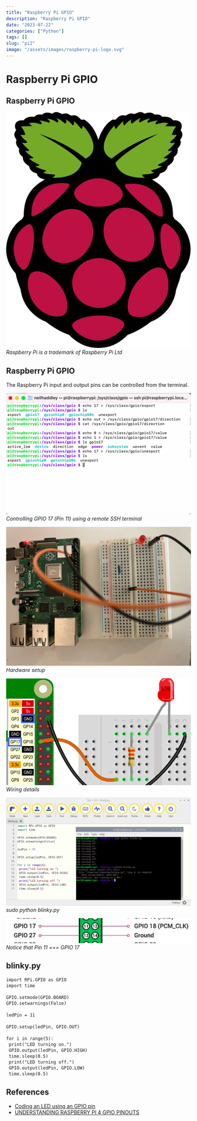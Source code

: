 ```yaml
---
title: "Raspberry Pi GPIO"
description: "Raspberry Pi GPIO"
date: "2023-07-22"
categories: ["Python"]
tags: []
slug: "pi2"
image: "/assets/images/raspberry-pi-logo.svg"
---
```


# Raspberry Pi GPIO

## Raspberry Pi GPIO

![](/assets/images/pi2/raspberry-pi-logo.svg)
*Raspberry Pi is a trademark of Raspberry Pi Ltd*


## Raspberry Pi GPIO

The Raspberry Pi input and output pins can be controlled from the terminal.

![](/assets/images/pi2/screen-shot-2023-07-22-at-3.12.04-pm-1136x744.png)
*Controlling GPIO 17 (Pin 11) using a remote SSH terminal*

![](/assets/images/pi2/raspberry-pi-gpio-image1-1836x1377.jpg)
*Hardware setup*

![](/assets/images/pi2/screen-shot-2023-07-22-at-3.26.17-pm-978x564.png)
*Wiring details*

![](/assets/images/pi2/screen-shot-2023-07-22-at-6.38.38-pm-1836x1072.png)
*sudo python blinky.py*

![](/assets/images/pi2/screen-shot-2023-07-22-at-6.51.01-pm-710x96.png)
*Notice that Pin 11 === GPIO 17*


## blinky.py

```text
import RPi.GPIO as GPIO
import time

GPIO.setmode(GPIO.BOARD)
GPIO.setwarnings(False)

ledPin = 11

GPIO.setup(ledPin, GPIO.OUT)

for i in range(5):
 print("LED turning on.")
 GPIO.output(ledPin, GPIO.HIGH)
 time.sleep(0.5)
 print("LED turning off.")
 GPIO.output(ledPin, GPIO.LOW)
 time.sleep(0.5)
```
## References

- [Coding an LED using an GPIO pin](https://projects.raspberrypi.org/en/projects/leds-buzzers-scratch-games/2)
- [UNDERSTANDING RASPBERRY PI 4 GPIO PINOUTS](https://toptechboy.com/understanding-raspberry-pi-4-gpio-pinouts/)